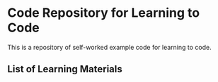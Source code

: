 # Code Repository for Learning to Code  
This is a repository of self-worked example code for learning to code.

## List of Learning Materials